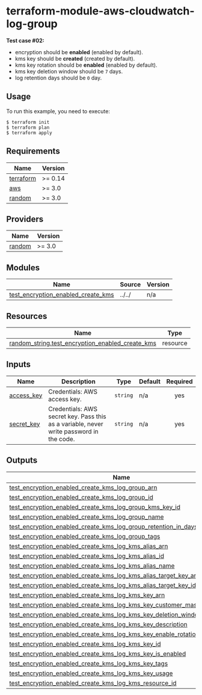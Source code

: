 # terraform-module-aws-cloudwatch-log-group

**Test case #02:**

- encryption should be **enabled** (enabled by default).
- kms key should be **created** (created by default).
- kms key rotation should be **enabled** (enabled by default).
- kms key deletion window should be `7` days.
- log retention days should be `0` day.

## Usage

To run this example, you need to execute:

```
$ terraform init
$ terraform plan
$ terraform apply
```

<!-- BEGINNING OF PRE-COMMIT-TERRAFORM DOCS HOOK -->
## Requirements

| Name | Version |
|------|---------|
| <a name="requirement_terraform"></a> [terraform](#requirement\_terraform) | >= 0.14 |
| <a name="requirement_aws"></a> [aws](#requirement\_aws) | >= 3.0 |
| <a name="requirement_random"></a> [random](#requirement\_random) | >= 3.0 |

## Providers

| Name | Version |
|------|---------|
| <a name="provider_random"></a> [random](#provider\_random) | >= 3.0 |

## Modules

| Name | Source | Version |
|------|--------|---------|
| <a name="module_test_encryption_enabled_create_kms"></a> [test\_encryption\_enabled\_create\_kms](#module\_test\_encryption\_enabled\_create\_kms) | ../../ | n/a |

## Resources

| Name | Type |
|------|------|
| [random_string.test_encryption_enabled_create_kms](https://registry.terraform.io/providers/hashicorp/random/latest/docs/resources/string) | resource |

## Inputs

| Name | Description | Type | Default | Required |
|------|-------------|------|---------|:--------:|
| <a name="input_access_key"></a> [access\_key](#input\_access\_key) | Credentials: AWS access key. | `string` | n/a | yes |
| <a name="input_secret_key"></a> [secret\_key](#input\_secret\_key) | Credentials: AWS secret key. Pass this as a variable, never write password in the code. | `string` | n/a | yes |

## Outputs

| Name | Description |
|------|-------------|
| <a name="output_test_encryption_enabled_create_kms_log_group_arn"></a> [test\_encryption\_enabled\_create\_kms\_log\_group\_arn](#output\_test\_encryption\_enabled\_create\_kms\_log\_group\_arn) | n/a |
| <a name="output_test_encryption_enabled_create_kms_log_group_id"></a> [test\_encryption\_enabled\_create\_kms\_log\_group\_id](#output\_test\_encryption\_enabled\_create\_kms\_log\_group\_id) | n/a |
| <a name="output_test_encryption_enabled_create_kms_log_group_kms_key_id"></a> [test\_encryption\_enabled\_create\_kms\_log\_group\_kms\_key\_id](#output\_test\_encryption\_enabled\_create\_kms\_log\_group\_kms\_key\_id) | n/a |
| <a name="output_test_encryption_enabled_create_kms_log_group_name"></a> [test\_encryption\_enabled\_create\_kms\_log\_group\_name](#output\_test\_encryption\_enabled\_create\_kms\_log\_group\_name) | n/a |
| <a name="output_test_encryption_enabled_create_kms_log_group_retention_in_days"></a> [test\_encryption\_enabled\_create\_kms\_log\_group\_retention\_in\_days](#output\_test\_encryption\_enabled\_create\_kms\_log\_group\_retention\_in\_days) | n/a |
| <a name="output_test_encryption_enabled_create_kms_log_group_tags"></a> [test\_encryption\_enabled\_create\_kms\_log\_group\_tags](#output\_test\_encryption\_enabled\_create\_kms\_log\_group\_tags) | n/a |
| <a name="output_test_encryption_enabled_create_kms_log_kms_alias_arn"></a> [test\_encryption\_enabled\_create\_kms\_log\_kms\_alias\_arn](#output\_test\_encryption\_enabled\_create\_kms\_log\_kms\_alias\_arn) | n/a |
| <a name="output_test_encryption_enabled_create_kms_log_kms_alias_id"></a> [test\_encryption\_enabled\_create\_kms\_log\_kms\_alias\_id](#output\_test\_encryption\_enabled\_create\_kms\_log\_kms\_alias\_id) | n/a |
| <a name="output_test_encryption_enabled_create_kms_log_kms_alias_name"></a> [test\_encryption\_enabled\_create\_kms\_log\_kms\_alias\_name](#output\_test\_encryption\_enabled\_create\_kms\_log\_kms\_alias\_name) | n/a |
| <a name="output_test_encryption_enabled_create_kms_log_kms_alias_target_key_arn"></a> [test\_encryption\_enabled\_create\_kms\_log\_kms\_alias\_target\_key\_arn](#output\_test\_encryption\_enabled\_create\_kms\_log\_kms\_alias\_target\_key\_arn) | n/a |
| <a name="output_test_encryption_enabled_create_kms_log_kms_alias_target_key_id"></a> [test\_encryption\_enabled\_create\_kms\_log\_kms\_alias\_target\_key\_id](#output\_test\_encryption\_enabled\_create\_kms\_log\_kms\_alias\_target\_key\_id) | n/a |
| <a name="output_test_encryption_enabled_create_kms_log_kms_key_arn"></a> [test\_encryption\_enabled\_create\_kms\_log\_kms\_key\_arn](#output\_test\_encryption\_enabled\_create\_kms\_log\_kms\_key\_arn) | n/a |
| <a name="output_test_encryption_enabled_create_kms_log_kms_key_customer_master_key_spec"></a> [test\_encryption\_enabled\_create\_kms\_log\_kms\_key\_customer\_master\_key\_spec](#output\_test\_encryption\_enabled\_create\_kms\_log\_kms\_key\_customer\_master\_key\_spec) | n/a |
| <a name="output_test_encryption_enabled_create_kms_log_kms_key_deletion_window_in_days"></a> [test\_encryption\_enabled\_create\_kms\_log\_kms\_key\_deletion\_window\_in\_days](#output\_test\_encryption\_enabled\_create\_kms\_log\_kms\_key\_deletion\_window\_in\_days) | n/a |
| <a name="output_test_encryption_enabled_create_kms_log_kms_key_description"></a> [test\_encryption\_enabled\_create\_kms\_log\_kms\_key\_description](#output\_test\_encryption\_enabled\_create\_kms\_log\_kms\_key\_description) | n/a |
| <a name="output_test_encryption_enabled_create_kms_log_kms_key_enable_rotation"></a> [test\_encryption\_enabled\_create\_kms\_log\_kms\_key\_enable\_rotation](#output\_test\_encryption\_enabled\_create\_kms\_log\_kms\_key\_enable\_rotation) | n/a |
| <a name="output_test_encryption_enabled_create_kms_log_kms_key_id"></a> [test\_encryption\_enabled\_create\_kms\_log\_kms\_key\_id](#output\_test\_encryption\_enabled\_create\_kms\_log\_kms\_key\_id) | n/a |
| <a name="output_test_encryption_enabled_create_kms_log_kms_key_is_enabled"></a> [test\_encryption\_enabled\_create\_kms\_log\_kms\_key\_is\_enabled](#output\_test\_encryption\_enabled\_create\_kms\_log\_kms\_key\_is\_enabled) | n/a |
| <a name="output_test_encryption_enabled_create_kms_log_kms_key_tags"></a> [test\_encryption\_enabled\_create\_kms\_log\_kms\_key\_tags](#output\_test\_encryption\_enabled\_create\_kms\_log\_kms\_key\_tags) | n/a |
| <a name="output_test_encryption_enabled_create_kms_log_kms_key_usage"></a> [test\_encryption\_enabled\_create\_kms\_log\_kms\_key\_usage](#output\_test\_encryption\_enabled\_create\_kms\_log\_kms\_key\_usage) | n/a |
| <a name="output_test_encryption_enabled_create_kms_log_kms_resource_id"></a> [test\_encryption\_enabled\_create\_kms\_log\_kms\_resource\_id](#output\_test\_encryption\_enabled\_create\_kms\_log\_kms\_resource\_id) | n/a |
<!-- END OF PRE-COMMIT-TERRAFORM DOCS HOOK -->
